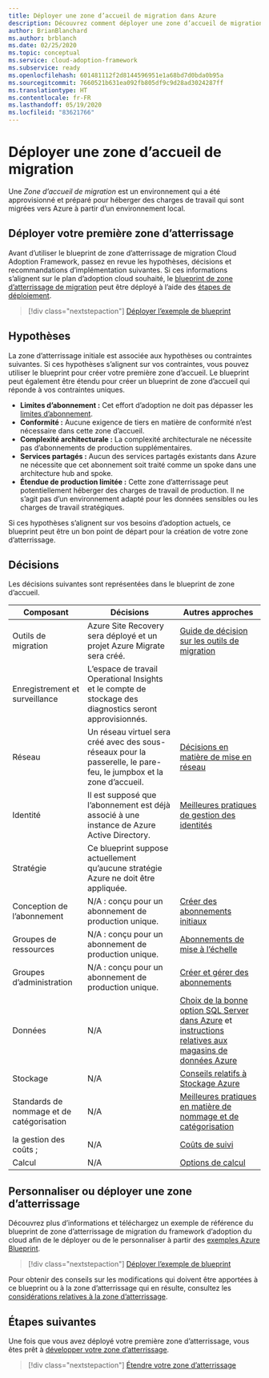 ```yaml
---
title: Déployer une zone d’accueil de migration dans Azure
description: Découvrez comment déployer une zone d’accueil de migration dans Azure.
author: BrianBlanchard
ms.author: brblanch
ms.date: 02/25/2020
ms.topic: conceptual
ms.service: cloud-adoption-framework
ms.subservice: ready
ms.openlocfilehash: 601481112f2d8144596951e1a68bd7d0bda0b95a
ms.sourcegitcommit: 7660521b631ea092fb805df9c9d28ad3024287ff
ms.translationtype: HT
ms.contentlocale: fr-FR
ms.lasthandoff: 05/19/2020
ms.locfileid: "83621766"
---
```

<!-- cSpell:ignore vCPUs jumpbox -->

# <a name="deploy-a-migration-landing-zone"></a>Déployer une zone d’accueil de migration

Une _Zone d’accueil de migration_ est un environnement qui a été approvisionné et préparé pour héberger des charges de travail qui sont migrées vers Azure à partir d’un environnement local.

## <a name="deploy-the-first-landing-zone"></a>Déployer votre première zone d’atterrissage

Avant d’utiliser le blueprint de zone d’atterrissage de migration Cloud Adoption Framework, passez en revue les hypothèses, décisions et recommandations d’implémentation suivantes. Si ces informations s’alignent sur le plan d’adoption cloud souhaité, le [blueprint de zone d’atterrissage de migration](https://docs.microsoft.com/azure/governance/blueprints/samples/caf-migrate-landing-zone) peut être déployé à l’aide des [étapes de déploiement][deploy-sample].

> [!div class="nextstepaction"]
> [Déployer l’exemple de blueprint][deploy-sample]

## <a name="assumptions"></a>Hypothèses

La zone d’atterrissage initiale est associée aux hypothèses ou contraintes suivantes. Si ces hypothèses s’alignent sur vos contraintes, vous pouvez utiliser le blueprint pour créer votre première zone d’accueil. Le blueprint peut également être étendu pour créer un blueprint de zone d’accueil qui réponde à vos contraintes uniques.

- **Limites d’abonnement :** Cet effort d’adoption ne doit pas dépasser les [limites d’abonnement](https://docs.microsoft.com/azure/azure-resource-manager/management/azure-subscription-service-limits).
- **Conformité :** Aucune exigence de tiers en matière de conformité n’est nécessaire dans cette zone d’accueil.
- **Complexité architecturale :** La complexité architecturale ne nécessite pas d’abonnements de production supplémentaires.
- **Services partagés :** Aucun des services partagés existants dans Azure ne nécessite que cet abonnement soit traité comme un spoke dans une architecture hub and spoke.
- **Étendue de production limitée :** Cette zone d’atterrissage peut potentiellement héberger des charges de travail de production. Il ne s’agit pas d’un environnement adapté pour les données sensibles ou les charges de travail stratégiques.

Si ces hypothèses s’alignent sur vos besoins d’adoption actuels, ce blueprint peut être un bon point de départ pour la création de votre zone d’atterrissage.

## <a name="decisions"></a>Décisions

Les décisions suivantes sont représentées dans le blueprint de zone d’accueil.

| Composant                    | Décisions                                                                                         | Autres approches                                                                                                                                                                                                                                                                |
|------------------------------|---------------------------------------------------------------------------------------------------|-------------------------------------------------------------------------------------------------------------------------------------------------------------------------------------------------------------------------------------------------------------------------------------- |
| Outils de migration              | Azure Site Recovery sera déployé et un projet Azure Migrate sera créé.                | [Guide de décision sur les outils de migration](../../decision-guides/migrate-decision-guide/index.md)                                                                                                                                                                                               |
| Enregistrement et surveillance       | L’espace de travail Operational Insights et le compte de stockage des diagnostics seront approvisionnés.                |                                                                                                                                                                                                                                                                                       |
| Réseau                      | Un réseau virtuel sera créé avec des sous-réseaux pour la passerelle, le pare-feu, le jumpbox et la zone d’accueil.  | [Décisions en matière de mise en réseau](../considerations/networking-options.md)                                                                                                                                                                                                                       |
| Identité                     | Il est supposé que l’abonnement est déjà associé à une instance de Azure Active Directory. | [Meilleures pratiques de gestion des identités](https://docs.microsoft.com/azure/security/fundamentals/identity-management-best-practices?toc=/azure/cloud-adoption-framework/toc.json&bc=/azure/cloud-adoption-framework/_bread/toc.json) |
| Stratégie                       | Ce blueprint suppose actuellement qu’aucune stratégie Azure ne doit être appliquée.                        |                                                                                                                                                                                                                                                                                       |
| Conception de l’abonnement          | N/A : conçu pour un abonnement de production unique.                                              | [Créer des abonnements initiaux](../azure-best-practices/initial-subscriptions.md)                                                                                                                                                                                                      |
| Groupes de ressources              | N/A : conçu pour un abonnement de production unique.                                              | [Abonnements de mise à l’échelle](../azure-best-practices/scale-subscriptions.md)                                                                                                                                                                                                                 |
| Groupes d’administration            | N/A : conçu pour un abonnement de production unique.                                              | [Créer et gérer des abonnements](../azure-best-practices/organize-subscriptions.md)                                                                                                                                                                                                |
| Données                         | N/A                                                                                               | [Choix de la bonne option SQL Server dans Azure](https://docs.microsoft.com/azure/sql-database/sql-database-paas-vs-sql-server-iaas) et [instructions relatives aux magasins de données Azure](https://docs.microsoft.com/azure/architecture/guide/technology-choices/data-store-overview)                       |
| Stockage                      | N/A                                                                                               | [Conseils relatifs à Stockage Azure](../considerations/storage-options.md)                                                                                                                                                                                                                        |
| Standards de nommage et de catégorisation | N/A                                                                                               | [Meilleures pratiques en matière de nommage et de catégorisation](../azure-best-practices/naming-and-tagging.md)                                                                                                                                                                                                    |
| la gestion des coûts ;              | N/A                                                                                               | [Coûts de suivi](../azure-best-practices/track-costs.md)                                                                                                                                                                                                                              |
| Calcul                      | N/A                                                                                               | [Options de calcul](../considerations/compute-options.md)                                                                                                                                                                                                                               |

## <a name="customize-or-deploy-a-landing-zone"></a>Personnaliser ou déployer une zone d’atterrissage

Découvrez plus d’informations et téléchargez un exemple de référence du blueprint de zone d’atterrissage de migration du framework d’adoption du cloud afin de le déployer ou de le personnaliser à partir des [exemples Azure Blueprint][deploy-sample].

> [!div class="nextstepaction"]
> [Déployer l’exemple de blueprint][deploy-sample]

Pour obtenir des conseils sur les modifications qui doivent être apportées à ce blueprint ou à la zone d’atterrissage qui en résulte, consultez les [considérations relatives à la zone d’atterrissage](../considerations/index.md).

## <a name="next-steps"></a>Étapes suivantes

Une fois que vous avez déployé votre première zone d’atterrissage, vous êtes prêt à [développer votre zone d’atterrissage](../considerations/index.md).

> [!div class="nextstepaction"]
> [Étendre votre zone d’atterrissage](../considerations/index.md)

<!-- links -->

[deploy-sample]: https://docs.microsoft.com/azure/governance/blueprints/samples/caf-migrate-landing-zone/deploy
